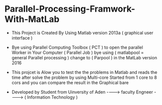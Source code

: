 # Parallel-Processing-Framwork-With-MatLab
* This Project is Created By Using Matlab version 2013a ( graphical user interface )  


* Bye using Parallel Computing Toolbox ( PCT ) to open the parallel Worker in Your Computer ( Parallel Job ) bye using ( matlabpool = general Parallel processing   ) change to ( Parpool ) in the MatLab version 2016  
 

* This projcet is Alow you to test the  the problems in Matlab and reads the time after  solve the problem by using Multi-core Started  from 1 core to 8 cors and you can compare the result in the Graphical bare   

* Developed by Student from Uinversity  of Aden  ---->  faculty Engneer ----> ( Information Technology ) 
